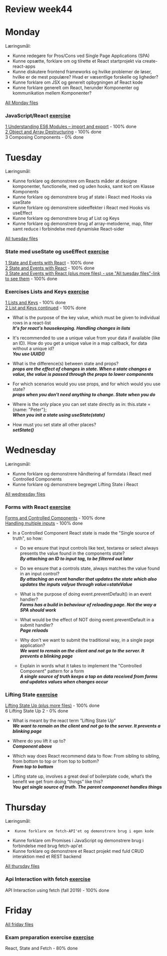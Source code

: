 # Review week44


# Monday  
Læringsmål:

* Kunne redegøre for Pros/Cons ved Single Page Applications (SPA)
* Kunne opsætte, forklare om og tilrette et React startprojekt via create-react-apps  
* Kunne diskutere frontend frameworks og hvilke problemer de løser, hvilke er de mest populære?   Hvad er væsentlige forskelle og ligheder?
* Kunne forklare om JSX og generelt opbygningen af React kode
* Kunne forklare generelt om React, herunder Komponenter og kommunikation mellem Komponenter?

[All Monday files](https://github.com/cph-ms782/Review_week44/tree/master/exercises/src/monday)  
### JavaScript/React [exercise](https://docs.google.com/document/d/17iG0I2cpgdfmOIW9J-L8kNaO47DILFIzEc9Yi8yW6-o/edit?usp=sharing)  
[1 Understanding ES6 Modules – import and export](https://github.com/cph-ms782/Review_week44/blob/master/exercises/src/monday/App.js) - 100% done  
[2 Object and Array Destructuring](https://github.com/cph-ms782/Review_week44/blob/master/exercises/src/monday/App2.js) - 100% done  
3 Composing Components - 0% done  

# Tuesday  
Læringsmål:

  * Kunne forklare og demonstrere om Reacts måder at designe komponenter, functionelle, med og uden hooks,  samt kort om Klasse Komponents
   * Kunne forklare og demonstrere brug af state i React med Hooks via useState
   * Kunne forklare og   demonstrere sideeffekter i React med Hooks vis useEffect
   * Kunne forklare og demonstrere brug af List og Keys
   * Kunne forklare og demonstrere brug af array-metoderne, map, filter samt   reduce i forbindelse med dynamiske React-sider  

[All tuesday files](https://github.com/cph-ms782/Review_week44/tree/master/exercises/src/tuesday)  
### State med useState og useEffect [exercise](https://docs.google.com/document/d/1rE6hdpT_NPC_Hbxlo0nRYJwde_fQDGOiSjauKGYWcdU/edit?usp=sharing)  
  
[1 State and Events with React](https://github.com/cph-ms782/Review_week44/blob/master/exercises/src/tuesday/App3.js) - 100% done  
[2 State and Events with React](https://github.com/cph-ms782/Review_week44/blob/master/exercises/src/tuesday/App4.js) - 100% done  
[3 State and Events with React (plus more files) - use "All tuesday files"-link to see them](https://github.com/cph-ms782/Review_week44/blob/master/exercises/src/tuesday/AppJokes.js) - 100% done  

### Exercises Lists and Keys [exercise](https://docs.google.com/document/d/1VlfZly4e6ZnCWJrv1LYhSDQMnBZn3NsyH7VQNLxCOME/edit?usp=sharing)  
[1 Lists and Keys](https://github.com/cph-ms782/Review_week44/blob/master/exercises/src/tuesday/ListDemoApp.js) - 100% done  
[2 List and Keys continued](https://github.com/cph-ms782/Review_week44/blob/master/exercises/src/tuesday/ListDemoApp2.js) - 100% done  

  * What is the purpose of the key value, which must be given to individual rows in a react-list  
_**It's for react's housekeeping. Handling changes in lists**_  

  * It's recommended to use a unique value from your data if available (like an ID). How do you get a unique value in a map callback, for data without a unique id?  
_**You use UUID()**_  

  * What is the difference(s) between state and props?  
_**props are the effect of changes in state. When a state changes a value, the value is passed through the props to lower components**_  

  * For which scenarios would you use props, and for which would you use state?  
_**props when you don't need anything to change. State when you do**_  

  * Where is the only place you can set state directly as in:  this.state = {name: "Peter"};  
_**When you init a state using useState(state)**_  

  * How must you set state all other places?  
_**setState()**_  
  

# Wednesday  
Læringsmål:

  * Kunne forklare og demonstrere håndtering af formdata i React med Controlled Components
 * Kunne forklare og   demonstrere begreget Lifting State i React  


[All wednesday files](https://github.com/cph-ms782/Review_week44/tree/master/exercises/src/wednesday)  
### Forms with React [exercise](https://docs.google.com/document/d/1rEaU8ObqoxHF3vt_fIsTfEb3yLRnVF8fCWobJJ9c2wo/edit?usp=sharing)  
[Forms and Controlled Components](https://github.com/cph-ms782/Review_week44/blob/master/exercises/src/wednesday/FormDemo.js) - 100% done  
[Handling multiple inputs](https://github.com/cph-ms782/Review_week44/blob/master/exercises/src/wednesday/FormDemoMultiple.js) - 100% done  

  * In a Controlled Component React state is made the "Single source of truth", so how:
  
    * Do we ensure that input controls like text, textarea or select always presents the value found in the components state?  
_**By attaching an ID to input tag, to be filtered out later**_  

    * Do we ensure that a controls state, always matches the value found in an input control?  
_**By attaching an event handler that updates the state which also updates the inputs valyue through value=stateValue**_  

     * What is the purpose of doing event.preventDefault() in an event handler?  
_**Forms has a build in behaviour of reloading page. Not the way a SPA should work**_  

     * What would be the effect of NOT doing event.preventDefault in a submit handler?  
_**Page reloads**_  

     * Why don't we want to submit the traditional way, in a single page application?  
_**We want to remain on the client and not go to the server. It prevents a blinking page**_  

     * Explain in words what it takes to implement the "Controlled Component" pattern for a form  
_**A single source of truth keeps a tap on data received from forms and updates values when changes occur**_  


### Lifting State [exercise](https://docs.google.com/document/d/1NTzbbMP2gWJoE2lDhD8tqGYNzQB1qSRqxb4PAtajWpI/edit?usp=sharing)  
[Lifting State Up (plus more files)](https://github.com/cph-ms782/Review_week44/blob/master/exercises/src/wednesday/App5.js) - 100% done  
6  Lifting State Up 2 - 0% done  

* What is meant by the react term “Lifting State Up”  
_**We want to remain on the client and not go to the server. It prevents a blinking page**_  

* Where do you lift it up to?  
_**Component above**_  

* Which way does React recommend data to flow: From sibling to sibling, from bottom to top or from top to bottom?  
_**From top to bottom**_  

* Lifting state up, involves a great deal of boilerplate code, what’s the benefit we get from doing “things” like this?  
_**You get single source of truth. The parent componenet handles things**_  


# Thursday  
Læringsmål:

  *      Kunne forklare om fetch-API'et og demonstrere brug i egen kode
  *   Kunne forklare om Promises i JavaScript og demonstrere brug i forbindelse med brug fetch-api'et
  *   Kunne forklare og demonstrere et React projekt med fuld CRUD interaktion med et REST backend  


[All thursday files](https://github.com/cph-ms782/Review_week44/tree/master/react-crud-rest-exercise/src/components)  
### Api Interaction with fetch [exercise](https://docs.google.com/document/d/1R7o42j_CJesnrCcNNRmIARK14ocDvMqodWDzzw6lDzg/edit?usp=sharing)    
API Interaction using fetch (fall 2019) - 100% done  

# Friday  
[All friday files](https://github.com/cph-ms782/Review_week44/tree/master/ReactStateandFetch/src)  
### Exam preparation exercise [exercise](https://docs.google.com/document/d/1AvT_g3dmCLP65Pw441KyDf4IeCYn-uhdUpcrvb92jyI/edit)  
React, State and Fetch - 80% done  

